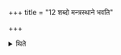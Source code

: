 +++
title = "12 शब्दो मन्त्रस्थाने भवति"

+++

<details><summary>थिते</summary>

शब्दो मन्त्रस्थाने भवति १२
</details>
